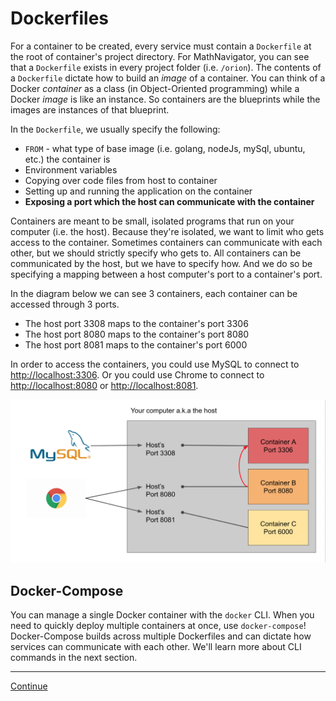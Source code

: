 # Dockerfiles

For a container to be created, every service must contain a `Dockerfile` at the root of container's project directory. For MathNavigator, you can see that a `Dockerfile` exists in every project folder (i.e. `/orion`). The contents of a `Dockerfile` dictate how to build an *image* of a container. You can think of a Docker *container* as a class (in Object-Oriented programming) while a Docker *image* is like an instance. So containers are the blueprints while the images are instances of that blueprint.

In the `Dockerfile`, we usually specify the following:

- `FROM` - what type of base image (i.e. golang, nodeJs, mySql, ubuntu, etc.) the container is
- Environment variables
- Copying over code files from host to container
- Setting up and running the application on the container
- **Exposing a port which the host can communicate with the container**

Containers are meant to be small, isolated programs that run on your computer (i.e. the host). Because they're isolated, we want to limit who gets access to the container. Sometimes containers can communicate with each other, but we should strictly specify who gets to. All containers can be communicated by the host, but we have to specify how. And we do so be specifying a mapping between a host computer's port to a container's port.

In the diagram below we can see 3 containers, each container can be accessed through 3 ports.

- The host port 3308 maps to the container's port 3306
- The host port 8080 maps to the container's port 8080
- The host port 8081 maps to the container's port 6000

In order to access the containers, you could use MySQL to connect to <http://localhost:3306>. Or you could use Chrome to connect to <http://localhost:8080> or <http://localhost:8081>.

![SCREENSHOT_CONTAINER_PORTS](../images/docker/screenshot_container_ports.png)

## Docker-Compose

You can manage a single Docker container with the `docker` CLI. When you need to quickly deploy multiple containers at once, use `docker-compose`! Docker-Compose builds across multiple Dockerfiles and can dictate how services can communicate with each other. We'll learn more about CLI commands in the next section.

---

[Continue](./02_docker_cli.md)